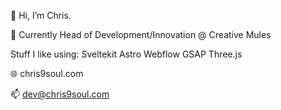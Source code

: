👋 Hi, I’m Chris.

💼 Currently Head of Development/Innovation @ Creative Mules

Stuff I like using:
Sveltekit
Astro
Webflow
GSAP
Three.js

🌐 chris9soul.com

📫 dev@chris9soul.com
